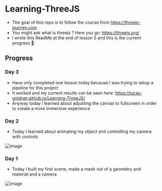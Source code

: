 # Learning-ThreeJS

- The goal of this repo is to follow the course from https://threejs-journey.com
- You might ask what is threejs ? Here you go: https://threejs.org/
- I wrote this ReadMe at the end of lesson 5 and this is the current progress 🦘:

## Progress

### Day 3

- Have only completed one lesson today because I was trying to setup a pipeline for this project
- It worked and my current results can be seen here: https://lucas-goldner.github.io/Learning-ThreeJS/
- Anyway today I learned about adjusting the canvas to fullscreen in order to create a more immersive experience

### Day 2

- Today I learned about animating my object and controlling my camera with controls

![image](https://user-images.githubusercontent.com/65627237/158083561-0262bb62-43c3-4bed-9001-0f287b20bb30.png)

### Day 1

- Today I built my first scene, made a mesh out of a geometry and material and a camera

![image](https://user-images.githubusercontent.com/65627237/158039260-c1380765-418f-4766-8963-a2c93efa7729.png)
